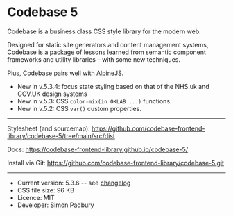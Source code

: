 # Codebase 5

Codebase is a business class CSS style library for the modern web.

Designed for static site generators and content management systems, Codebase is a package of lessons learned from semantic component frameworks and utility libraries – with some new techniques.

Plus, Codebase pairs well with [AlpineJS](https://alpinejs.dev).

* New in v.5.3.4: focus state styling based on that of the NHS.uk and GOV.UK design systems
* New in v.5.3: CSS `color-mix(in OKLAB ...)` functions.
* New in v.5.2: CSS `var()` custom properties.

***

Stylesheet (and sourcemap): https://github.com/codebase-frontend-library/codebase-5/tree/main/src/dist

Docs: https://codebase-frontend-library.github.io/codebase-5/

Install via Git: https://github.com/codebase-frontend-library/codebase-5.git

***

* Current version: 5.3.6 -- see [changelog](https://github.com/codebase-frontend-library/codebase-5/blob/main/CHANGELOG.md)
* CSS file size: 96 KB
* Licence: MIT
* Developer: Simon Padbury
